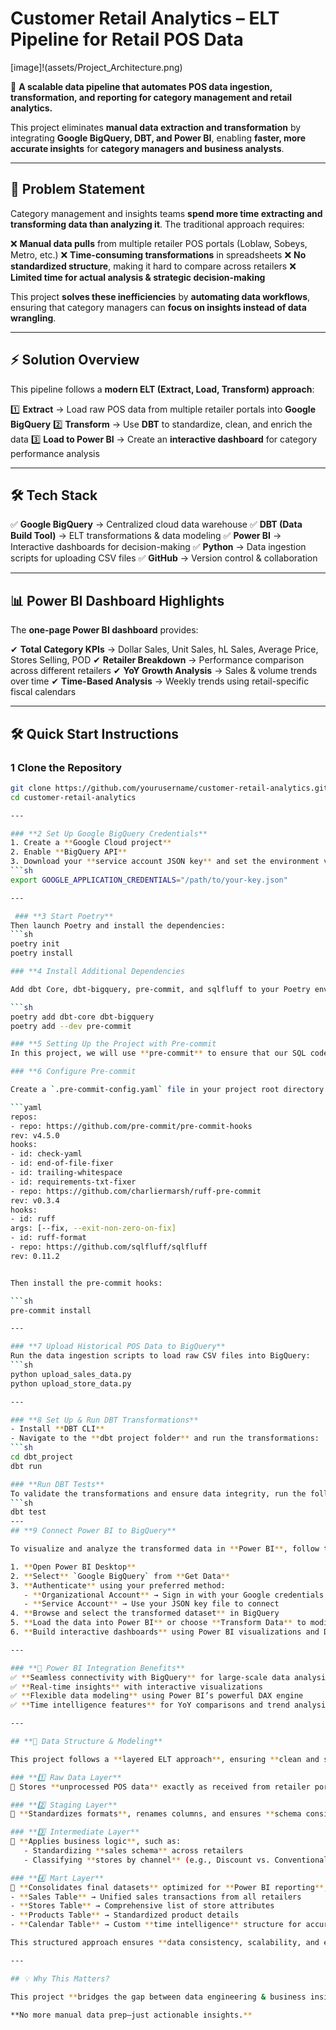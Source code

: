# **Customer Retail Analytics – ELT Pipeline for Retail POS Data**

[image]!(assets/Project_Architecture.png)

🚀 **A scalable data pipeline that automates POS data ingestion, transformation, and reporting for category management and retail analytics.**

This project eliminates **manual data extraction and transformation** by integrating **Google BigQuery, DBT, and Power BI**, enabling **faster, more accurate insights** for **category managers and business analysts**.

---

## **📌 Problem Statement**

Category management and insights teams **spend more time extracting and transforming data than analyzing it**. The traditional approach requires:

❌ **Manual data pulls** from multiple retailer POS portals (Loblaw, Sobeys, Metro, etc.)
❌ **Time-consuming transformations** in spreadsheets
❌ **No standardized structure**, making it hard to compare across retailers
❌ **Limited time for actual analysis & strategic decision-making**

This project **solves these inefficiencies** by **automating data workflows**, ensuring that category managers can **focus on insights instead of data wrangling**.

---

## **⚡ Solution Overview**

This pipeline follows a **modern ELT (Extract, Load, Transform) approach**:

1️⃣ **Extract** → Load raw POS data from multiple retailer portals into **Google BigQuery**
2️⃣ **Transform** → Use **DBT** to standardize, clean, and enrich the data
3️⃣ **Load to Power BI** → Create an **interactive dashboard** for category performance analysis

---

## **🛠️ Tech Stack**

✅ **Google BigQuery** → Centralized cloud data warehouse
✅ **DBT (Data Build Tool)** → ELT transformations & data modeling
✅ **Power BI** → Interactive dashboards for decision-making
✅ **Python** → Data ingestion scripts for uploading CSV files
✅ **GitHub** → Version control & collaboration

---

## **📊 Power BI Dashboard Highlights**

The **one-page Power BI dashboard** provides:

✔ **Total Category KPIs** → Dollar Sales, Unit Sales, hL Sales, Average Price, Stores Selling, POD
✔ **Retailer Breakdown** → Performance comparison across different retailers
✔ **YoY Growth Analysis** → Sales & volume trends over time
✔ **Time-Based Analysis** → Weekly trends using retail-specific fiscal calendars

---

## **🛠️ Quick Start Instructions**

### **1 Clone the Repository**
```sh
git clone https://github.com/yourusername/customer-retail-analytics.git
cd customer-retail-analytics

---

### **2️ Set Up Google BigQuery Credentials**
1. Create a **Google Cloud project**
2. Enable **BigQuery API**
3. Download your **service account JSON key** and set the environment variable:
```sh
export GOOGLE_APPLICATION_CREDENTIALS="/path/to/your-key.json"

---

 ### **3️ Start Poetry**
Then launch Poetry and install the dependencies:
```sh
poetry init
poetry install

### **4 Install Additional Dependencies

Add dbt Core, dbt-bigquery, pre-commit, and sqlfluff to your Poetry environment:

```sh
poetry add dbt-core dbt-bigquery
poetry add --dev pre-commit

### **5 Setting Up the Project with Pre-commit
In this project, we will use **pre-commit** to ensure that our SQL code and configuration conform to best practices before each commit.

### **6 Configure Pre-commit

Create a `.pre-commit-config.yaml` file in your project root directory with the following content:

```yaml
repos:
- repo: https://github.com/pre-commit/pre-commit-hooks
rev: v4.5.0
hooks:
- id: check-yaml
- id: end-of-file-fixer
- id: trailing-whitespace
- id: requirements-txt-fixer
- repo: https://github.com/charliermarsh/ruff-pre-commit
rev: v0.3.4
hooks:
- id: ruff
args: [--fix, --exit-non-zero-on-fix]
- id: ruff-format
- repo: https://github.com/sqlfluff/sqlfluff
rev: 0.11.2


Then install the pre-commit hooks:

```sh
pre-commit install

---

### **7 Upload Historical POS Data to BigQuery**
Run the data ingestion scripts to load raw CSV files into BigQuery:
```sh
python upload_sales_data.py
python upload_store_data.py

---

### **8 Set Up & Run DBT Transformations**
- Install **DBT CLI**
- Navigate to the **dbt project folder** and run the transformations:
```sh
cd dbt_project
dbt run

### **Run DBT Tests**
To validate the transformations and ensure data integrity, run the following command:
```sh
dbt test
---
## **9 Connect Power BI to BigQuery**

To visualize and analyze the transformed data in **Power BI**, follow these steps:

1. **Open Power BI Desktop**
2. **Select** `Google BigQuery` from **Get Data**
3. **Authenticate** using your preferred method:
   - **Organizational Account** → Sign in with your Google credentials
   - **Service Account** → Use your JSON key file to connect
4. **Browse and select the transformed dataset** in BigQuery
5. **Load the data into Power BI** or choose **Transform Data** to modify it in Power Query
6. **Build interactive dashboards** using Power BI visualizations and DAX measures

---

### **🔹 Power BI Integration Benefits**
✅ **Seamless connectivity with BigQuery** for large-scale data analysis
✅ **Real-time insights** with interactive visualizations
✅ **Flexible data modeling** using Power BI’s powerful DAX engine
✅ **Time intelligence features** for YoY comparisons and trend analysis

---

## **💾 Data Structure & Modeling**

This project follows a **layered ELT approach**, ensuring **clean and structured data** for analytics.

### **1️⃣ Raw Data Layer**
📌 Stores **unprocessed POS data** exactly as received from retailer portals.

### **2️⃣ Staging Layer**
📌 **Standardizes formats**, renames columns, and ensures **schema consistency** for accurate downstream processing.

### **3️⃣ Intermediate Layer**
📌 **Applies business logic**, such as:
   - Standardizing **sales schema** across retailers
   - Classifying **stores by channel** (e.g., Discount vs. Conventional)

### **4️⃣ Mart Layer**
📌 **Consolidates final datasets** optimized for **Power BI reporting**, including:
- **Sales Table** → Unified sales transactions from all retailers
- **Stores Table** → Comprehensive list of store attributes
- **Products Table** → Standardized product details
- **Calendar Table** → Custom **time intelligence** structure for accurate YoY and trend analysis

This structured approach ensures **data consistency, scalability, and efficiency** across all analytical workflows.

---

## 💡 Why This Matters?

This project **bridges the gap between data engineering & business insights** by **automating data workflows** and **empowering category teams** with real-time analytics.

**No more manual data prep—just actionable insights.**
